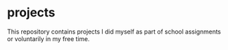 # projects
This repository contains projects I did myself as part of school assignments or voluntarily in my free time.
